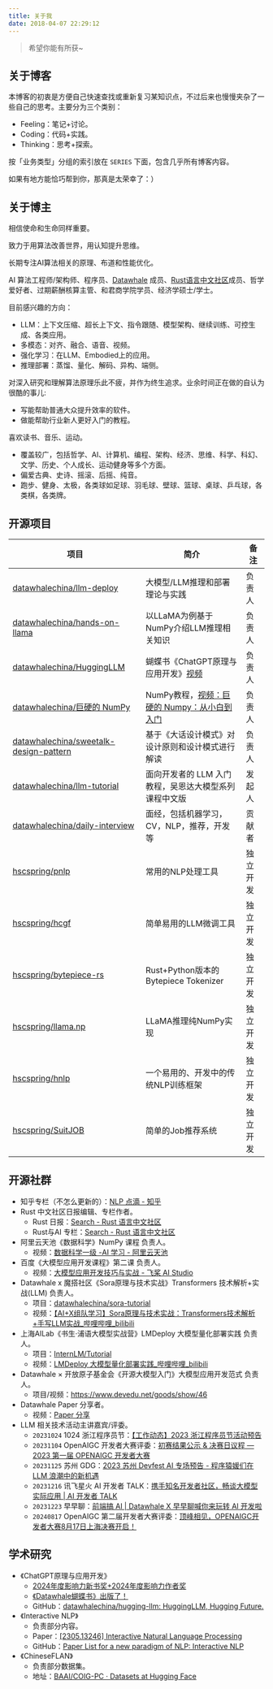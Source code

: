 ```yaml
---
title: 关于我
date: 2018-04-07 22:29:12
---
```


>希望你能有所获~

## 关于博客

本博客的初衷是方便自己快速查找或重新复习某知识点，不过后来也慢慢夹杂了一些自己的思考。主要分为三个类别：

- Feeling：笔记+讨论。
- Coding：代码+实践。
- Thinking：思考+探索。

按「业务类型」分组的索引放在 `SERIES` 下面，包含几乎所有博客内容。

如果有地方能恰巧帮到你，那真是太荣幸了：）

## 关于博主

相信使命和生命同样重要。

致力于用算法改善世界，用认知提升思维。

长期专注AI算法相关的原理、布道和性能优化。

AI 算法工程师/架构师、程序员、[Datawhale](https://datawhale.club/) 成员、[Rust语言中文社区](https://rustcc.cn/)成员、哲学爱好者、过期薪酬核算主管、和君商学院学员、经济学硕士/学士。

目前感兴趣的方向：

- LLM：上下文压缩、超长上下文、指令跟随、模型架构、继续训练、可控生成、各类应用。
- 多模态：对齐、融合、语音、视频。
- 强化学习：在LLM、Embodied上的应用。
- 推理部署：蒸馏、量化、解码、异构、端侧。

对深入研究和理解算法原理乐此不疲，并作为终生追求。业余时间正在做的自认为很酷的事儿:

- 写能帮助普通大众提升效率的软件。
- 做能帮助行业新人更好入门的教程。

喜欢读书、音乐、运动。

- 覆盖较广，包括哲学、AI、计算机、编程、架构、经济、思维、科学、科幻、文学、历史、个人成长、运动健身等多个方面。
- 偏爱古典、史诗、摇滚、后摇、纯音。
- 跑步、健身、太极，各类球如足球、羽毛球、壁球、篮球、桌球、乒乓球，各类棋，各类牌。


## 开源项目

| 项目                                                         | 简介                                                         | 备注     |
| ------------------------------------------------------------ | ------------------------------------------------------------ | -------- |
| [datawhalechina/llm-deploy](https://github.com/datawhalechina/llm-deploy) | 大模型/LLM推理和部署理论与实践                               | 负责人   |
| [datawhalechina/hands-on-llama](https://github.com/datawhalechina/hands-on-llama) | 以LLaMA为例基于NumPy介绍LLM推理相关知识                      | 负责人   |
| [datawhalechina/HuggingLLM](https://github.com/datawhalechina/hugging-llm) | 蝴蝶书《ChatGPT原理与应用开发》[视频](https://space.bilibili.com/431850986/channel/collectiondetail?sid=1315092) | 负责人   |
| [datawhalechina/巨硬的 NumPy](https://github.com/datawhalechina/powerful-numpy) | NumPy教程，[视频：巨硬的 Numpy：从小白到入门]( https://www.bilibili.com/video/BV1Ym4y1U7at?share_source=copy_web&vd_source=cea86f777e9ba73f1a486c90773fcb03) | 负责人   |
| [datawhalechina/sweetalk-design-pattern](https://github.com/datawhalechina/sweetalk-design-pattern) | 基于《大话设计模式》对设计原则和设计模式进行解读             | 负责人   |
| [datawhalechina/llm-tutorial](https://github.com/datawhalechina/prompt-engineering-for-developers) | 面向开发者的 LLM 入门教程，吴恩达大模型系列课程中文版        | 发起人   |
| [datawhalechina/daily-interview](https://github.com/datawhalechina/daily-interview) | 面经，包括机器学习，CV，NLP，推荐，开发等                    | 贡献者   |
| [hscspring/pnlp](https://github.com/hscspring/pnlp)          | 常用的NLP处理工具                                            | 独立开发 |
| [hscspring/hcgf](https://github.com/hscspring/hcgf)          | 简单易用的LLM微调工具                                        | 独立开发 |
| [hscspring/bytepiece-rs](https://github.com/hscspring/bytepiece-rs) | Rust+Python版本的 Bytepiece Tokenizer                        | 独立开发 |
| [hscspring/llama.np](https://github.com/hscspring/llama.np)  | LLaMA推理纯NumPy实现                                         | 独立开发 |
| [hscspring/hnlp](https://github.com/hscspring/hnlp)          | 一个易用的、开发中的传统NLP训练框架                          | 独立开发 |
| [hscspring/SuitJOB](https://github.com/hscspring/SuitJOB)    | 简单的Job推荐系统                                            | 独立开发 |

## 开源社群

- 知乎专栏（不怎么更新的）：[NLP 点滴 - 知乎](https://www.zhihu.com/column/lovenlp)
- Rust 中文社区日报编辑、专栏作者。
    - Rust 日报：[Search - Rust 语言中文社区](https://rustcc.cn/search?q=%E9%95%BF%E7%90%B4)
    - Rust与AI 专栏：[Search - Rust 语言中文社区](https://rustcc.cn/search?q=Rust%E4%B8%8EAI)
- 阿里云天池《数据科学》NumPy 课程 负责人。
    - 视频：[数据科学一级 -AI 学习 - 阿里云天池](https://tianchi.aliyun.com/course/1069)
- 百度《大模型应用开发课程》第二课 负责人。
    - 视频：[大模型应用开发技巧与实战 - 飞桨 AI Studio](https://aistudio.baidu.com/course/introduce/28611)
- Datawhale x 魔搭社区《Sora原理与技术实战》Transformers 技术解析+实战(LLM) 负责人。
    - 项目：[datawhalechina/sora-tutorial](https://github.com/datawhalechina/sora-tutorial)
    - 视频：[【AI+X组队学习】Sora原理与技术实战：Transformers技术解析+手写LLM实战_哔哩哔哩_bilibili](https://www.bilibili.com/video/BV17Z421a71d/?vd_source=25267fdf6ac60f2b1937c53c36aa5ee7)
- 上海AILab《书生·浦语大模型实战营》LMDeploy 大模型量化部署实践 负责人。
    - 项目：[InternLM/Tutorial](https://github.com/InternLM/tutorial)
    - 视频：[LMDeploy 大模型量化部署实践_哔哩哔哩_bilibili](https://www.bilibili.com/video/BV1iW4y1A77P/?vd_source=25267fdf6ac60f2b1937c53c36aa5ee7)
- Datawhale × 开放原子基金会《开源大模型入门》大模型应用开发范式 负责人。
    - 项目/视频：https://www.devedu.net/goods/show/46
- Datawhale Paper 分享者。
    - 视频：[Paper 分享](https://www.bilibili.com/medialist/detail/ml1760686270)
- LLM 相关技术活动主讲嘉宾/评委。
    - `20231024` 1024 浙江程序员节：[【工作动态】2023 浙江程序员节活动预告](https://mp.weixin.qq.com/s/hL9ZqL1fs3Fc-EZi2JfE_Q)
    - `20231104` OpenAIGC 开发者大赛评委：[初赛结果公示 & 决赛日议程 —2023 第一届 OPENAIGC 开发者大赛](https://mp.weixin.qq.com/s/AWtUDm7HR9mlFPYbP-Vngg)
    - `20231125` 苏州 GDG：[2023 苏州 Devfest AI 专场预告 - 程序猿媛们在 LLM 浪潮中的新机遇](https://mp.weixin.qq.com/s/MudtoqKhASsU-80axnNiCQ)
    - `20231216` 讯飞星火 AI 开发者 TALK：[携手知名开发者社区，畅谈大模型实际应用 | AI 开发者 TALK](https://mp.weixin.qq.com/s/-ix8xXSm421QfmfD7lVTLg)
    - `20231223` 早早聊：[前端搞 AI | Datawhale X 早早聊喊你来玩转 AI 开发啦](https://www.zaozao.run/conf/c76)
    - `20240817` OpenAIGC 第二届开发者大赛评委：[顶峰相见，OPENAIGC开发者大赛8月17日上海决赛开启！](https://mp.weixin.qq.com/s/CE7NTPi_M6JYdu-1oPMSzA)

## 学术研究

- 《ChatGPT原理与应用开发》
    - [2024年度影响力新书奖+2024年度影响力作者奖](https://mp.weixin.qq.com/s/wuEMOMU7JzqVilpCrld1Cg)
    - [《Datawhale蝴蝶书》出版了！](https://mp.weixin.qq.com/s/cIn3-hL9DSOJf2S2_MihNw)
    - GitHub：[datawhalechina/hugging-llm: HuggingLLM, Hugging Future.](https://github.com/datawhalechina/hugging-llm)
- 《Interactive NLP》
    - 负责部分内容。
    - Paper：[[2305.13246] Interactive Natural Language Processing](https://arxiv.org/abs/2305.13246)
    - GitHub：[Paper List for a new paradigm of NLP: Interactive NLP](https://github.com/InteractiveNLP-Team/awesome-InteractiveNLP-papers)
- 《ChineseFLAN》
    - 负责部分数据集。
    - 地址：[BAAI/COIG-PC · Datasets at Hugging Face](https://huggingface.co/datasets/BAAI/COIG-PC)

